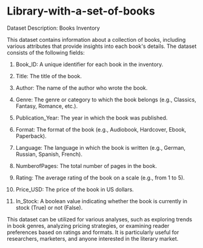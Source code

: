 # Library-with-a-set-of-books
Dataset Description: Books Inventory

This dataset contains information about a collection of books, including various attributes that provide insights into each book's details. The dataset consists of the following fields:

1. Book_ID: A unique identifier for each book in the inventory.

2. Title: The title of the book.

3. Author: The name of the author who wrote the book.

4. Genre: The genre or category to which the book belongs (e.g., Classics, Fantasy, Romance, etc.).

5. Publication_Year: The year in which the book was published.

6. Format: The format of the book (e.g., Audiobook, Hardcover, Ebook, Paperback).

7. Language: The language in which the book is written (e.g., German, Russian, Spanish, French).

8. NumberofPages: The total number of pages in the book.

9. Rating: The average rating of the book on a scale (e.g., from 1 to 5).

10. Price_USD: The price of the book in US dollars.

11. In_Stock: A boolean value indicating whether the book is currently in stock (True) or not (False).

This dataset can be utilized for various analyses, such as exploring trends in book genres, analyzing pricing strategies, or examining reader preferences based on ratings and formats. It is particularly useful for researchers, marketers, and anyone interested in the literary market.
